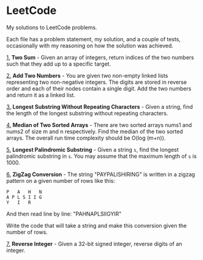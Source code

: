 # LeetCode

My solutions to LeetCode problems.

Each file has a problem statement, my solution, and a couple of tests, occasionally with my reasoning on how the 
solution was achieved.

[1.](https://github.com/dcragusa/LeetCode/blob/master/1.py)
**Two Sum** - 
Given an array of integers, return indices of the two numbers such that they add up to a specific target.

[2.](https://github.com/dcragusa/LeetCode/blob/master/2.py)
**Add Two Numbers** - 
You are given two non-empty linked lists representing two non-negative integers. The digits are stored in reverse 
order and each of their nodes contain a single digit. Add the two numbers and return it as a linked list.

[3.](https://github.com/dcragusa/LeetCode/blob/master/3.py)
**Longest Substring Without Repeating Characters** - 
Given a string, find the length of the longest substring without repeating characters.

[4.](https://github.com/dcragusa/LeetCode/blob/master/4.py)
**Median of Two Sorted Arrays** - 
There are two sorted arrays nums1 and nums2 of size m and n respectively.
Find the median of the two sorted arrays. The overall run time complexity should be O(log (m+n)).

[5.](https://github.com/dcragusa/LeetCode/blob/master/5.py)
**Longest Palindromic Substring** - 
Given a string `s`, find the longest palindromic substring in `s`. 
You may assume that the maximum length of `s` is 1000.

[6.](https://github.com/dcragusa/LeetCode/blob/master/6.py)
**ZigZag Conversion** - 
The string "PAYPALISHIRING" is written in a zigzag pattern on a given number of rows like this:

    P   A   H   N
    A P L S I I G
    Y   I   R

And then read line by line: "PAHNAPLSIIGYIR"

Write the code that will take a string and make this conversion given the number of rows.

[7.](https://github.com/dcragusa/LeetCode/blob/master/7.py)
**Reverse Integer** - 
Given a 32-bit signed integer, reverse digits of an integer.
